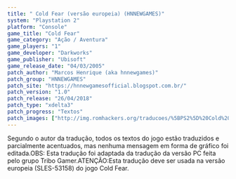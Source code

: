 ```yaml
---
title: " Cold Fear (versão europeia) (HNNEWGAMES)"
system: "Playstation 2"
platform: "Console"
game_title: "Cold Fear"
game_category: "Ação / Aventura"
game_players: "1"
game_developer: "Darkworks"
game_publisher: "Ubisoft"
game_release_date: "04/03/2005"
patch_author: "Marcos Henrique (aka hnnewgames)"
patch_group: "HNNEWGAMES"
patch_site: "https://hnnewgamesofficial.blogspot.com.br/"
patch_version: "1.0"
patch_release: "26/04/2018"
patch_type: "xdelta3"
patch_progress: "Textos"
patch_images: ["http://img.romhackers.org/traducoes/%5BPS2%5D%20Cold%20Fear%20-%20hnnewgames%20-%201.jpg","http://img.romhackers.org/traducoes/%5BPS2%5D%20Cold%20Fear%20-%20hnnewgames%20-%202.jpg","http://img.romhackers.org/traducoes/%5BPS2%5D%20Cold%20Fear%20-%20hnnewgames%20-%203.jpg"]
---
```

Segundo o autor da tradução, todos os textos do jogo estão traduzidos e parcialmente acentuados, mas nenhuma mensagem em forma de gráfico foi editada.OBS: Esta tradução foi adaptada da tradução da versão PC feita pelo grupo Tribo Gamer.ATENÇÃO:Esta tradução deve ser usada na versão europeia (SLES-53158) do jogo Cold Fear.